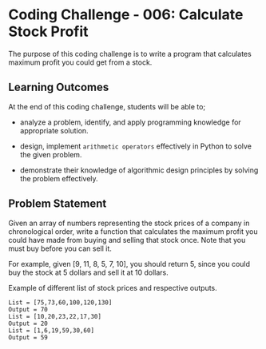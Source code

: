 # Coding Challenge - 006: Calculate Stock Profit

The purpose of this coding challenge is to write a program that calculates maximum profit you could get from a stock.

## Learning Outcomes

At the end of this coding challenge, students will be able to;

- analyze a problem, identify, and apply programming knowledge for appropriate solution.

- design, implement `arithmetic operators` effectively in Python to solve the given problem.

- demonstrate their knowledge of algorithmic design principles by solving the problem effectively.

## Problem Statement

Given an array of numbers representing the stock prices of a company in chronological order, write a function that calculates the maximum profit you could have made from buying and selling that stock once. Note that you must buy before you can sell it.

For example, given [9, 11, 8, 5, 7, 10], you should return 5, since you could buy the stock at 5 dollars and sell it at 10 dollars.

Example of different list of stock prices and respective outputs.

```text
List = [75,73,60,100,120,130]
Output = 70
List = [10,20,23,22,17,30]
Output = 20
List = [1,6,19,59,30,60]
Output = 59
```

